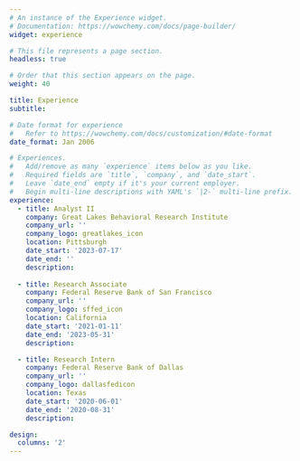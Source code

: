```yaml
---
# An instance of the Experience widget.
# Documentation: https://wowchemy.com/docs/page-builder/
widget: experience

# This file represents a page section.
headless: true

# Order that this section appears on the page.
weight: 40

title: Experience
subtitle:

# Date format for experience
#   Refer to https://wowchemy.com/docs/customization/#date-format
date_format: Jan 2006

# Experiences.
#   Add/remove as many `experience` items below as you like.
#   Required fields are `title`, `company`, and `date_start`.
#   Leave `date_end` empty if it's your current employer.
#   Begin multi-line descriptions with YAML's `|2-` multi-line prefix.
experience:
  - title: Analyst II
    company: Great Lakes Behavioral Research Institute
    company_url: ''
    company_logo: greatlakes_icon
    location: Pittsburgh
    date_start: '2023-07-17'
    date_end: ''
    description:
    
  - title: Research Associate
    company: Federal Reserve Bank of San Francisco
    company_url: ''
    company_logo: sffed_icon
    location: California
    date_start: '2021-01-11'
    date_end: '2023-05-31'
    description:

  - title: Research Intern
    company: Federal Reserve Bank of Dallas
    company_url: ''
    company_logo: dallasfedicon
    location: Texas
    date_start: '2020-06-01'
    date_end: '2020-08-31'
    description:

design:
  columns: '2'
---
```


